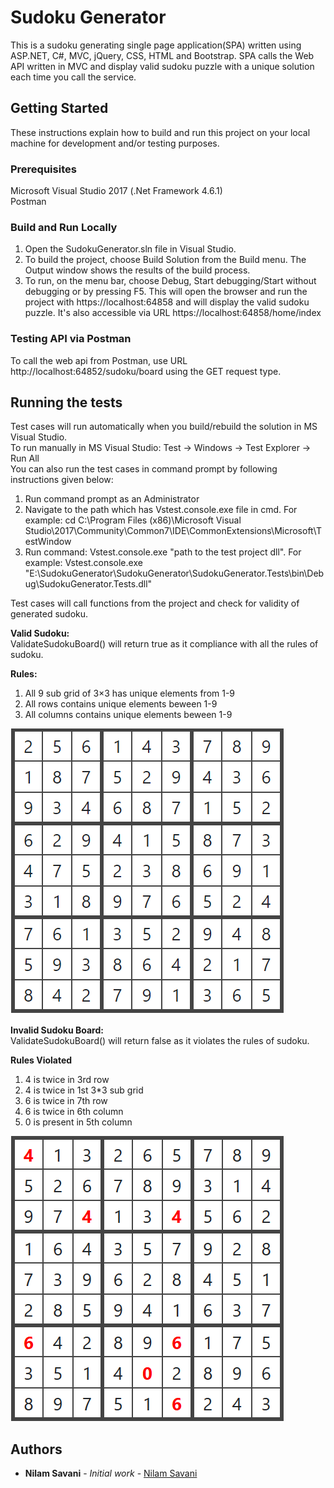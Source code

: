 # Sudoku Generator  
This is a sudoku generating single page application(SPA) written using ASP.NET, C#, MVC, jQuery, CSS, HTML and Bootstrap. SPA calls the Web API written in MVC and display valid sudoku puzzle with a unique solution each time you call the service.  

## Getting Started  
These instructions explain how to build and run this project on your local machine for development and/or testing purposes.  

### Prerequisites  
Microsoft Visual Studio 2017 (.Net Framework 4.6.1)    
Postman  

### Build and Run Locally  
1. Open the SudokuGenerator.sln file in Visual Studio.    
2. To build the project, choose Build Solution from the Build menu. The Output window shows the results of the build process.    
3. To run, on the menu bar, choose Debug, Start debugging/Start without debugging or by pressing F5. This will open the browser and run the project with https://localhost:64858 and will display the valid sudoku puzzle. It's also accessible via URL https://localhost:64858/home/index  

### Testing API via Postman  
To call the web api from Postman, use URL http://localhost:64852/sudoku/board using the GET request type.  

## Running the tests  
Test cases will run automatically when you build/rebuild the solution in MS Visual Studio.     
To run manually in MS Visual Studio: Test -> Windows -> Test Explorer -> Run All    
You can also run the test cases in command prompt by following instructions given below:
1. Run command prompt as an Administrator
2. Navigate to the path which has Vstest.console.exe file in cmd. For example: cd C:\Program Files (x86)\Microsoft Visual Studio\2017\Community\Common7\IDE\CommonExtensions\Microsoft\TestWindow
3. Run command: Vstest.console.exe "path to the test project dll". For example: Vstest.console.exe "E:\SudokuGenerator\SudokuGenerator\SudokuGenerator.Tests\bin\Debug\SudokuGenerator.Tests.dll"  

Test cases will call functions from the project and check for validity of generated sudoku.  

**Valid Sudoku:**     
ValidateSudokuBoard() will return true as it compliance with all the rules of sudoku.      

**Rules:**    
1. All 9 sub grid of 3×3 has unique elements from 1-9  
2. All rows contains unique elements beween 1-9  
3. All columns contains unique elements beween 1-9  

<img src="SudokuGenerator/Sudoku/Content/Images/Valid_Sudoku.PNG">    

**Invalid Sudoku Board:**    
ValidateSudokuBoard() will return false as it violates the rules of sudoku.  

**Rules Violated**  
1. 4 is twice in 3rd row   
2. 4 is twice in 1st 3*3 sub grid  
3. 6 is twice in 7th row  
4. 6 is twice in 6th column  
5. 0 is present in 5th column  

<img src="SudokuGenerator/Sudoku/Content/Images/Invalid_Sudoku.PNG">  

## Authors  

* **Nilam Savani** - *Initial work* - [Nilam Savani](https://github.com/nilamsavani)
